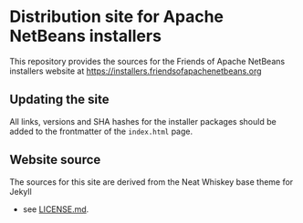 # Distribution site for Apache NetBeans installers

This repository provides the sources for the Friends of Apache NetBeans installers
website at https://installers.friendsofapachenetbeans.org

## Updating the site

All links, versions and SHA hashes for the installer packages should be added
to the frontmatter of the `index.html` page.

## Website source

The sources for this site are derived from the Neat Whiskey base theme for Jekyll
- see [LICENSE.md](LICENSE.md).